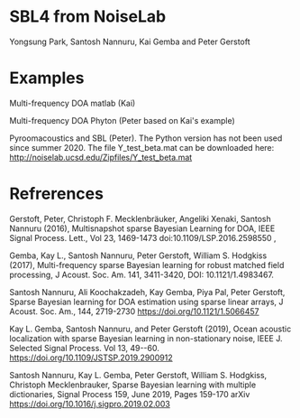 # SBL4 from NoiseLab
Yongsung Park, Santosh Nannuru, Kai Gemba and Peter Gerstoft

# Examples 
Multi-frequency DOA matlab (Kai)

Multi-frequency DOA Phyton (Peter based on Kai's example)

Pyroomacoustics and SBL (Peter). The Python version has not been used since summer 2020.
The file Y_test_beta.mat can be downloaded here: http://noiselab.ucsd.edu/Zipfiles/Y_test_beta.mat


# Refrerences
Gerstoft, Peter, Christoph F. Mecklenbräuker, Angeliki Xenaki, Santosh Nannuru (2016), Multisnapshot sparse Bayesian Learning for DOA, IEEE Signal Process. Lett., Vol 23, 1469-1473 doi:10.1109/LSP.2016.2598550 ,

Gemba, Kay L., Santosh Nannuru, Peter Gerstoft, William S. Hodgkiss (2017), Multi-frequency sparse Bayesian learning for robust matched field processing, J Acoust. Soc. Am. 141, 3411-3420, DOI: 10.1121/1.4983467. 

Santosh Nannuru, Ali Koochakzadeh, Kay Gemba, Piya Pal, Peter Gerstoft, Sparse Bayesian learning for DOA estimation using sparse linear arrays, J Acoust. Soc. Am., 144, 2719-2730 https://doi.org/10.1121/1.5066457

Kay L. Gemba, Santosh Nannuru, and Peter Gerstoft (2019), Ocean acoustic localization with sparse Bayesian learning in non-stationary noise, IEEE J. Selected Signal Process. Vol 13, 49--60. https://doi.org/10.1109/JSTSP.2019.2900912

Santosh Nannuru, Kay L. Gemba, Peter Gerstoft, William S. Hodgkiss, Christoph Mecklenbrauker, Sparse Bayesian learning with multiple dictionaries, Signal Process 159, June 2019, Pages 159-170 arXiv https://doi.org/10.1016/j.sigpro.2019.02.003
